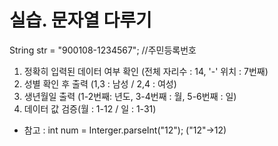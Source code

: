 # 실습. 문자열 다루기
String str = "900108-1234567"; //주민등록번호
1. 정확히 입력된 데이터 여부 확인 (전체 자리수 : 14, '-' 위치 : 7번째)
2. 성별 확인 후 출력 (1,3 : 남성 / 2,4 : 여성)
3. 생년월일 출력 (1-2번째: 년도, 3-4번째 : 월, 5-6번째 : 일)
4. 데이터 값 검증(월 : 1-12 / 일 : 1-31) 
- 참고 : int num = Interger.parseInt("12"); ("12"->12)

```java

